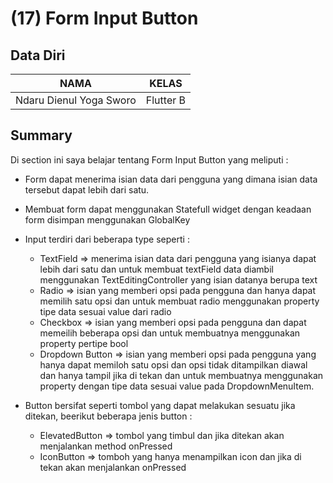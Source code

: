 # (17) Form Input Button

## Data Diri

| NAMA |  KELAS
|--|--|
| Ndaru Dienul Yoga Sworo  |  Flutter B

## Summary

Di section ini saya belajar tentang Form Input Button yang meliputi :

- Form dapat menerima isian data dari pengguna yang dimana isian data tersebut dapat lebih dari satu.

- Membuat form dapat menggunakan Statefull widget dengan keadaan form disimpan menggunakan GlobalKey<FormState>

- Input terdiri dari beberapa type seperti :

  - TextField => menerima isian data dari pengguna yang isianya dapat lebih dari satu dan untuk membuat textField data diambil menggunakan TextEditingController yang isian datanya berupa text
  - Radio => isian yang memberi opsi pada pengguna dan hanya dapat memilih satu opsi dan untuk membuat radio menggunakan property tipe data sesuai value dari radio
  - Checkbox => isian yang memberi opsi pada pengguna dan dapat memeilih beberapa opsi dan untuk membuatnya menggunakan property pertipe bool
  - Dropdown Button => isian yang memberi opsi pada pengguna yang hanya dapat memiloh satu opsi dan opsi tidak ditampilkan diawal dan hanya tampil jika di tekan dan untuk membuatnya menggunakan property dengan tipe data sesuai value pada DropdownMenuItem.

- Button bersifat seperti tombol yang dapat melakukan sesuatu jika ditekan, beerikut beberapa jenis button :
  - ElevatedButton => tombol yang timbul dan jika ditekan akan menjalankan method onPressed
  - IconButton => tomboh yang hanya menampilkan icon dan jika di tekan akan menjalankan onPressed
